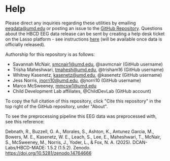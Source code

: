 # Help

Please direct any inquiries regarding these utilities by emailing <eegdata@umd.edu> or posting an issue to the [GitHub Repository](https://github.com/Child-Development-Lab/HBCD-EEG-Utilities/issues). Questions about the HBCD EEG data release can be sent by creating a help desk ticket on the Lasso platform - see instructions [here](https://docs.hbcdstudy.org/reportissue/) (will be available once data is officially released).

Authorship for this repository is as follows: 

- Savannah McNair, smcnair1@umd.edu, @savmcnair (GitHub username)
- Trisha Maheshwari, tmahesh@umd.edu, @trisham16 (GitHub username)
- Whitney Kasenetz, kasenetz@umd.edu, @kasenetz (GitHub username) 
- Jess Norris, jnorri10@umd.edu, @jnorri10 (GitHub username) 
- Marco McSweeney, mmcsw1@umd.edu
- Child Development Lab affiliates, @ChildDevLab (GitHub account)

To copy the full citation of this repository, click "Cite this repository" in the top right of the GitHub repository, under "About".

To see the preprocessing pipeline this EEG data was preprocessed with, see this reference: 

Debnath, R., Buzzell, G. A., Morales, S., Ashton, K., Antunez Garcia, M., Bowers, M. E., Kasenetz, W. E., Leach, S., Lee, E., Maheshwari, T., McNair, S., McSweeney, M., Norris, J., Yoder, L., & Fox, N. A. (2025). DCAN-Labs/HBCD-MADE: 1.5.2 (1.5.2). Zenodo. https://doi.org/10.5281/zenodo.14764666